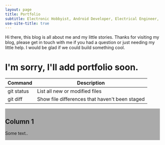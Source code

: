 ```yaml
---
layout: page
title: Portfolio
subtitle: Electronic Hobbyist, Android Developer, Electrical Engineer, Freelancer, and Sleeper
use-site-title: true
---
```


Hi there, this blog is all about me and my little stories. Thanks for visiting my blog, please get in touch with me if you had a question or just needing my little help. I would be glad if we could build something cool.

# I'm sorry, I'll add portfolio soon.

| Command | Description |
| --- | --- |
| git status | List all new or modified files |
| git diff | Show file differences that haven't been staged |

<p align="center">
 <div class="column" style="background-color:#aaa;">
    <h2>Column 1</h2>
    <p>Some text..</p>
  </div>
  <div class="column" style="background-color:#bbb;>
    <h2>Column 2</h2>
    <p>Some text..</p>
  </div>
  <div class="column" style="background-color:#ccc;>
    <h2>Column 3</h2>
    <p>Some text..</p>
  </div>
</p>
